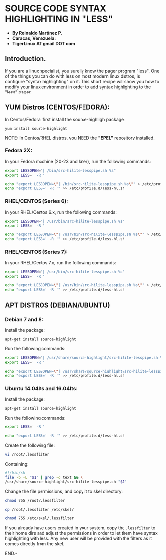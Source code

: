 # SOURCE CODE SYNTAX HIGHLIGHTING IN "LESS"

- **By Reinaldo Martínez P.**
- **Caracas, Venezuela:**
- **TigerLinux AT gmail DOT com**


## Introduction.

If you are a linux specialist, you surelly know the pager program "less". One of the things you can do with less on most modern linux distros, is configure "syntax highlighting" on it. This short recipe will show you how to modify your linux environment in order to add syntax highlighting to the "less" pager.


## YUM Distros (CENTOS/FEDORA):

In Centos/Fedora, first install the source-highligh package:

```bash
yum install source-highlight
```

NOTE: In Centos/RHEL distros, you NEED the [**"EPEL"**](https://fedoraproject.org/wiki/EPEL "EPEL Repo Wiki") repository installed.

### Fedora 2X:

In your Fedora machine (20-23 and later), run the following commands:

```bash
export LESSOPEN="| /bin/src-hilite-lesspipe.sh %s"
export LESS=' -R '

echo "export LESSOPEN=\"| /bin/src-hilite-lesspipe.sh %s\"" > /etc/profile.d/less-hl.sh
echo "export LESS=' -R '" >> /etc/profile.d/less-hl.sh
```

### RHEL/CENTOS (Series 6):

In your RHEL/Centos 6.x, run the following commands:

```bash
export LESSOPEN="| /usr/bin/src-hilite-lesspipe.sh %s"
export LESS=' -R '

echo "export LESSOPEN=\"| /usr/bin/src-hilite-lesspipe.sh %s\"" > /etc/profile.d/less-hl.sh
echo "export LESS=' -R '" >> /etc/profile.d/less-hl.sh
```

### RHEL/CENTOS (Series 7):

In your RHEL/Centos 7.x, run the following commands:

```bash
export LESSOPEN="| /usr/bin/src-hilite-lesspipe.sh %s"
export LESS=' -R '

echo "export LESSOPEN=\"| /usr/bin/src-hilite-lesspipe.sh %s\"" > /etc/profile.d/less-hl.sh
echo "export LESS=' -R '" >> /etc/profile.d/less-hl.sh
```

## APT DISTROS (DEBIAN/UBUNTU)

### Debian 7 and 8:

Install the package:

```bash
apt-get install source-highlight
```

Run the following commands:

```bash
export LESSOPEN="| /usr/share/source-highlight/src-hilite-lesspipe.sh %s"
export LESS=' -R '

echo "export LESSOPEN=\"| /usr/share/source-highlight/src-hilite-lesspipe.sh %s\"" > /etc/profile.d/less-hl.sh
echo "export LESS=' -R '" >> /etc/profile.d/less-hl.sh
```

### Ubuntu 14.04lts and 16.04lts:

Install the package:

```bash
apt-get install source-highlight
```

Run the following commands:

```bash
export LESS=' -R '

echo "export LESS=' -R '" >> /etc/profile.d/less-hl.sh
```

Create the following file:

```bash
vi /root/.lessfilter
```

Containing:

```bash
#!/bin/sh
file -b -L "$1" | grep -q text && \
/usr/share/source-highlight/src-hilite-lesspipe.sh "$1"
```

Change the file permissions, and copy it to skel directory:

```bash
chmod 755 /root/.lessfilter

cp /root/.lessfilter /etc/skel/

chmod 755 /etc/skel/.lessfilter
```

If you already have users created in your system, copy the `.lessfilter` to their home dirs and adjust the permissions in order to let them have syntax highlighting with less. Any new user will be provided with the filters as it comes directly from the skel.

END.-
